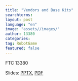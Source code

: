 ```yaml
---
title: "Vendors and Base Kits"
searchterms:
layout: post
language: "en"
image: "assets//images/"
author: 13380
categories: 
tag: RobotGame
featured: false
---
```

FTC 13380<br>

Slides:
 <a href="/translations/en-us/Robot/VendorsAndBaseKits.pptx">PPTX</a>,
 <a href="/translations/en-us/Robot/VendorsAndBaseKits.pdf">PDF</a>
